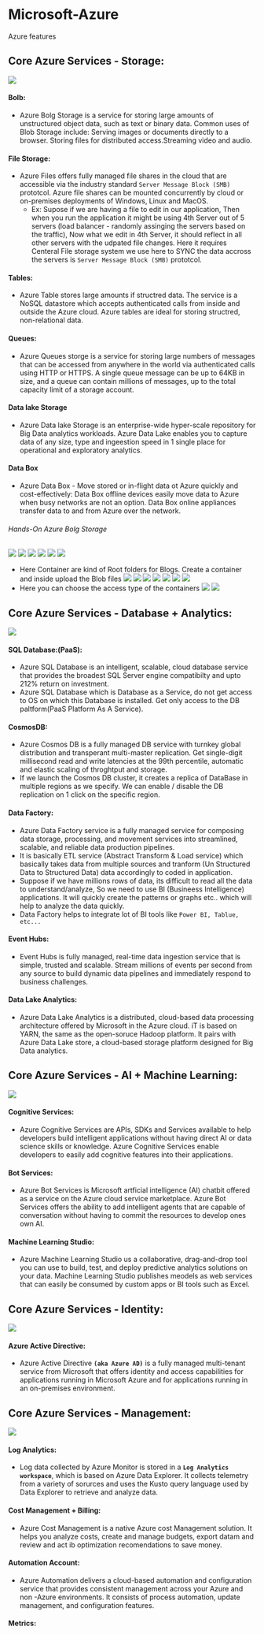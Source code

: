 # Microsoft-Azure
Azure features




## Core Azure Services - Storage:
 ![](./images/AzureBlogStorage/AzureBlogStorage-0.PNG)
#### Bolb:
*   Azure Bolg Storage is a service for storing large amounts of unstructured object data, such as text or binary data. Common uses of Blob Storage include: Serving  images or documents directly to a browser. Storing files for distributed access.Streaming video and audio.

#### File Storage:
*   Azure Files offers fully managed file shares in the cloud that are accessible via the industry standard `Server Message Block (SMB)` prototcol. Azure file shares can be mounted concurrently by cloud or on-premises deployments of Windows, Linux and MacOS.
    *  Ex: Supose if we are having a file to edit in our application, Then when you run the application it might be using 4th Server out of 5 servers (load balancer - randomly assinging the servers based on the traffic), Now what we edit in 4th Server, it should reflect in all other servers with the udpated file changes. Here it requires Centeral File storage system we use here to SYNC the data accross the servers is `Server Message Block (SMB)` prototcol.

#### Tables:
*  Azure Table stores large amounts if structred data. The service is a NoSQL datastore which accepts authenticated calls from inside and outside the Azure cloud. Azure tables are ideal for storing structred, non-relational data.

#### Queues:
* Azure Queues storge is a service for storing large numbers of messages that can be accessed from anywhere in the world via authenticated calls using HTTP or HTTPS. A single queue message can be up to 64KB in size, and a queue can contain millions of messages, up to the total capacity limit of a storage account.

#### Data lake Storage
*   Azure Data lake Storage is an enterprise-wide hyper-scale repository for Big Data analytics workloads. Azure Data Lake enables you to capture data of any size, type and ingeestion speed in 1 single place for operational and exploratory analytics. 

#### Data Box
*   Azure Data Box - Move stored or in-flight data ot Azure quickly and cost-effectively: Data Box offline devices easily move data to Azure when busy networks are not an option. Data Box online appliances transfer data to and from Azure over the network.

###### Hands-On Azure Bolg Storage

 ![](./images/AzureBlogStorage/AzureBlogStorage-1.PNG)
 ![](./images/AzureBlogStorage/AzureBlogStorage-2.PNG)
 ![](./images/AzureBlogStorage/AzureBlogStorage-3.PNG)
 ![](./images/AzureBlogStorage/AzureBlogStorage-4.PNG)
 ![](./images/AzureBlogStorage/AzureBlogStorage-5.PNG)
 ![](./images/AzureBlogStorage/AzureBlogStorage-6.PNG)
 -  Here Container are kind of Root folders for Blogs. Create a container and inside upload the Blob files
 ![](./images/AzureBlogStorage/AzureBlogStorage-7.PNG)
 ![](./images/AzureBlogStorage/AzureBlogStorage-8.PNG)
 ![](./images/AzureBlogStorage/AzureBlogStorage-9.PNG)
 ![](./images/AzureBlogStorage/AzureBlogStorage-10.PNG)
 ![](./images/AzureBlogStorage/AzureBlogStorage-11.PNG)
 ![](./images/AzureBlogStorage/AzureBlogStorage-12.PNG)
 ![](./images/AzureBlogStorage/AzureBlogStorage-13.PNG)
 -  Here you can choose the access type of the containers
 ![](./images/AzureBlogStorage-14.PNG)
 ![](./images/AzureBlogStorage-15.PNG)


## Core Azure Services - Database + Analytics:
 ![](./images/DB_Anlytics/DB_Anlytics0.PNG)


#### SQL Database:(PaaS):
* Azure SQL Database is an intelligent, scalable, cloud database service that provides the broadest SQL Server engine compatibilty and upto 212% return on investment.
* Azure SQL Database which is Database as a Service, do not get access to OS on which this Database is installed. Get only access to the DB paltform(PaaS Platform As A Service). 

#### CosmosDB:
*  Azure Cosmos DB is a fully managed DB service with turnkey global distribution and transperant multi-master replication. Get single-digit millisecond read and write latencies at the 99th percentile, automatic and elastic scaling of throghtput and storage.
*  If we launch the Cosmos DB cluster, it creates a replica of DataBase in multiple regions as we specify. We can enable / disable the DB replication on 1 click on the specific region.

#### Data Factory:
*   Azure Data Factory service is a fully managed service for composing data storage, processing, and movement services into streamlined, scalable, and reliable data production pipelines. 
*   It is basically ETL service (Abstract Transform & Load service) which basically takes data from multiple sources and tranform (Un Structured Data to Structured Data) data accordingly to coded in application.
*   Suppose if we have millions rows of data, its difficult to read all the data to understand/analyze, So we need to use BI (Busineess Intelligence) applications. It will quickly create the patterns or graphs etc.. which will help to analyze the data quickly.
* Data Factory helps to integrate lot of BI tools like `Power BI, Tablue, etc...`

#### Event Hubs:
*   Event Hubs is fully managed, real-time data ingestion service that is simple, trusted and scalable. Stream millions of events per second from any source to build dynamic data pipelines and immediately respond to business challenges.

#### Data Lake Analytics:
*   Azure Data Lake Analytics is a distributed, cloud-based data processing architecture offered by Microsoft in the Azure cloud. iT is based on YARN, the same as the open-soruce Hadoop platform. It pairs with Azure Data Lake store, a cloud-based storage platform designed for Big Data analytics.

## Core Azure Services - AI + Machine Learning:

 ![](./images/AI_MachineLearning/AI_MachineLearning0.PNG)

#### Cognitive Services:
*   Azure Cognitive Services are APIs, SDKs and Services available to help developers build intelligent applications without having direct AI or data science skills or knowledge. Azure Cognitive Services enable developers to easily add cognitive features into their applications.

#### Bot Services:
*   Azure Bot Services is Microsoft artficial intelligence (AI) chatbit offered as a service on the Azure cloud service marketplace. Azure Bot Services offers the ability to add intelligent agents that are capable of conversation without having to commit the resources to develop ones own AI.

#### Machine Learning Studio:
* Azure Machine Learning Studio us a collaborative, drag-and-drop tool you can use to build, test, and deploy predictive analytics solutions on your data. Machine Learning Studio publishes meodels as web services that can easily be consumed by custom apps or BI tools such as Excel.

## Core Azure Services - Identity:
 ![](./images/Identity/Identity0.PNG)


#### Azure Active Directive:
*   Azure Active Directive __`(aka Azure AD)`__ is a fully managed multi-tenant service from Microsoft that offers identity and access capabilities for applications running in Microsoft Azure and for applications running in an on-premises environment.


## Core Azure Services - Management:
 ![](./images/Management/Management0.PNG)

#### Log Analytics:
*   Log data collected by Azure Monitor is stored in a __`Log Analytics workspace`__, which is based on Azure Data Explorer. It collects telemetry from a variety of sorurces and uses the Kusto query language used by Data Explorer to retrieve and analyze data.

#### Cost Management + Billing:
*   Azure Cost Management is a native Azure cost Management solution. It helps you analyze costs, create and manage budgets, export datam and review and act ib optimization recomendations to save money.

#### Automation Account:
*   Azure Automation delivers a cloud-based automation and configuration service that provides consistent management across your Azure and non -Azure environments. It consists of process automation, update management, and configuration features.

#### Metrics:


